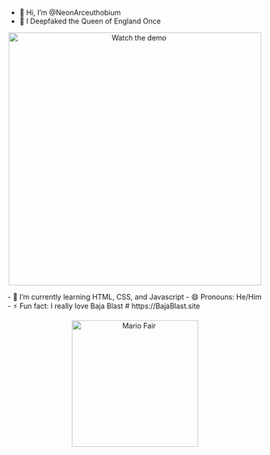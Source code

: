 - 👋 Hi, I’m @NeonArceuthobium
- 👀 I Deepfaked the Queen of England Once
<p align="center">
  <a href="https://www.youtube.com/watch?v=swO7Cup2ag4" target="_blank">
    <img src="https://img.youtube.com/vi/swO7Cup2ag4/0.jpg" alt="Watch the demo" width="500">
  </a>
</p>
- 🌱 I’m currently learning HTML, CSS, and Javascript
- 😄 Pronouns: He/Him
- ⚡ Fun fact: I really love Baja Blast
# https://BajaBlast.site

<p align="center">
  <img src="https://ssb.wiki.gallery/images/thumb/5/5b/MarioFairSSBM.gif/250px-MarioFairSSBM.gif" alt="Mario Fair" width="250">
</p>

<!---
NeonArceuthobium/NeonArceuthobium is a ✨ special ✨ repository because its `README.md` (this file) appears on your GitHub profile.
You can click the Preview link to take a look at your changes.
--->

